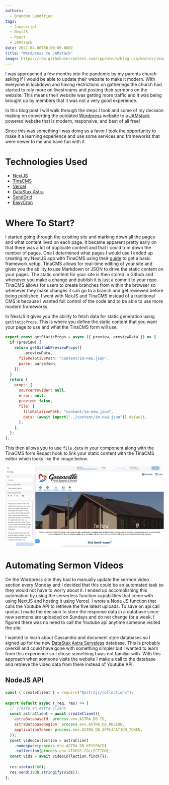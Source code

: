 ```yaml
---
authors:
  - Brandon Landfried
tags:
  - Javascript
  - NextJS
  - React
  - JAMstack
date: 2021-04-06T00:00:00.000Z
title: "Wordpress to JAMstack"
image: https://raw.githubusercontent.com/ippontech/blog-usa/master/images/2021/01/stargate-main.png
---
```


I was approached a few months into the pandemic by my parents church asking if I would be able to update their website to make it modern. With everyone in lockdown and having restrictions on gatherings the church had started to rely more on livestreams and posting their sermons on the website. This means their website was getting more traffic and it was being brought up by members that it was not a very good experience.

In this blog post I will walk through the steps I took and some of my decision making on converting the outdated [Wordpress](https://wordpress.com/) website to a [JAMstack](https://jamstack.org/) powered website that is modern, responsive, and best of all free!

Since this was something I was doing as a favor I took the opportunity to make it a learning experience and use some services and frameworks that were newer to me and have fun with it.

# Technologies Used

- [NextJS](https://nextjs.org/)
- [TinaCMS](https://tina.io/)
- [Vercel](https://vercel.com/)
- [DataStax Astra](https://www.datastax.com/)
- [SendGrid](https://sendgrid.com/)
- [EasyCron](https://www.easycron.com/)

# Where To Start?

I started going through the exisiting site and marking down all the pages and what content lived on each page. It became apparent pretty early on that there was a lot of duplicate content and that I could trim down the number of pages. One I determined what pages I would use I ended up creating my NextJS app with TinaCMS using their [guide](https://tina.io/guides/nextjs/github/initial-setup/) to get a basic framework setup. TinaCMS allows for real-time editing of your site and gives you the ability to use Markdown or JSON to drive the static content on your pages. The static content for your site is then stored in Github and whenever you make a change and publish it is just a commit to your repo. TinaCMS allows for users to create branches from within the browser so whenever they make changes it can go to a branch and get reviewed before being published. I went with NexJS and TinaCMS instead of a traditional CMS is because I wanted full control of the code and to be able to use more modern frameworks.

In NextJS it gives you the ability to fetch data for static generation using `getStaticProps`. This is where you define the static content that you want your page to use and what the TinaCMS form will use.

```javascript
export const getStaticProps = async ({ preview, previewData }) => {
  if (preview) {
    return getGithubPreviewProps({
      ...previewData,
      fileRelativePath: "content/im-new.json",
      parse: parseJson,
    });
  }
  return {
    props: {
      sourceProvider: null,
      error: null,
      preview: false,
      file: {
        fileRelativePath: "content/im-new.json",
        data: (await import("../content/im-new.json")).default,
      },
    },
  };
};
```

This then allows you to use `file.data` in your component along with the TinaCMS form Reqact hook to link your static content with the TinaCMS editor which looks like the image below.

![TinaCMS on website](https://raw.githubusercontent.com/blandfried/blog-usa/master/images/2021/04/tinacms.png)

# Automating Sermon Videos

On the Wordpress site they had to manually update the sermon video section every Monday and I decided that this could be an automated task so they would not have to worry about it. I ended up accomplishing this automation by using the serverless function capabilities that come with using NextJS and hosting it using Vercel. I wrote a Node JS function that calls the Youtube API to retrieve the five latest uploads. To save on api call quotas I made the decision to store the response data in a database since new sermons are uploaded on Sundays and do not change for a week. I figured there was no need to call the Youtube api anytime someone visited the site.

I wanted to learn about Cassandra and document style databases so I signed up for the new [DataStax Astra Serveless](https://www.datastax.com/blog/2021/03/astra-serverless-heres-what-you-should-know) database. This is probably overkill and could have gone with something simpler but I wanted to learn from this experience so I chose something I was not familiar with. With this approach when someone visits the website I make a call to the database and retrieve the video data from there instead of Youtube API.

## NodeJS API

```javascript
const { createClient } = require("@astrajs/collections");

export default async (_req, res) => {
  // create an Astra client
  const astraClient = await createClient({
    astraDatabaseId: process.env.ASTRA_DB_ID,
    astraDatabaseRegion: process.env.ASTRA_DB_REGION,
    applicationToken: process.env.ASTRA_DB_APPLICATION_TOKEN,
  });
  const videoCollection = astraClient
    .namespace(process.env.ASTRA_DB_KEYSPACE)
    .collection(process.env.VIDEOS_COLLECTION);
  const vids = await videoCollection.find({});

  res.status(200);
  res.send(JSON.stringify(vids));
};
```
